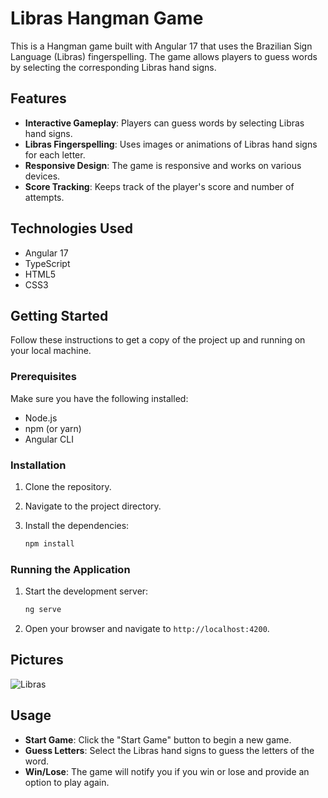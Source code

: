 # Libras Hangman Game

This is a Hangman game built with Angular 17 that uses the Brazilian Sign Language (Libras) fingerspelling. The game allows players to guess words by selecting the corresponding Libras hand signs.

## Features

- **Interactive Gameplay**: Players can guess words by selecting Libras hand signs.
- **Libras Fingerspelling**: Uses images or animations of Libras hand signs for each letter.
- **Responsive Design**: The game is responsive and works on various devices.
- **Score Tracking**: Keeps track of the player's score and number of attempts.

## Technologies Used

- Angular 17
- TypeScript
- HTML5
- CSS3

## Getting Started

Follow these instructions to get a copy of the project up and running on your local machine.

### Prerequisites

Make sure you have the following installed:

- Node.js
- npm (or yarn)
- Angular CLI

### Installation

1. Clone the repository.

2. Navigate to the project directory.

3. Install the dependencies:
    ```bash
    npm install
    ```

### Running the Application

1. Start the development server:
    ```bash
    ng serve
    ```

2. Open your browser and navigate to `http://localhost:4200`.

## Pictures

![Libras](https://i.ibb.co/TD7P5wD8/imagem-2025-03-27-001051009.png)

## Usage

- **Start Game**: Click the "Start Game" button to begin a new game.
- **Guess Letters**: Select the Libras hand signs to guess the letters of the word.
- **Win/Lose**: The game will notify you if you win or lose and provide an option to play again.
